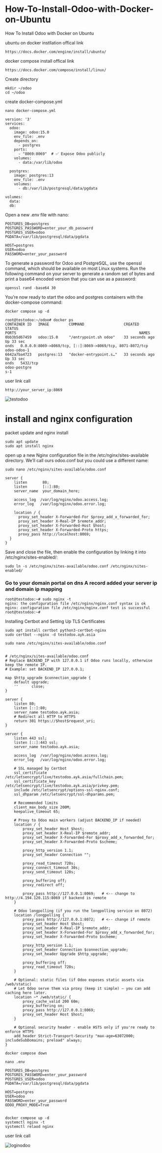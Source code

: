 # How-To-Install-Odoo-with-Docker-on-Ubuntu
How To Install Odoo with Docker on Ubuntu

ubuntu on docker instllation offical link 
```
https://docs.docker.com/engine/install/ubuntu/
```
docker compose install offical link
```
https://docs.docker.com/compose/install/linux/
```
Create directory
```
mkdir ~/odoo
cd ~/odoo
```
create docker-compose.yml 
```
nano docker-compose.yml
```
```
version: '3'
services:
  odoo:
    image: odoo:15.0
    env_file: .env
    depends_on:
      - postgres
    ports:
      - "8069:8069"  # ✅ Expose Odoo publicly
    volumes:
      - data:/var/lib/odoo

  postgres:
    image: postgres:13
    env_file: .env
    volumes:
      - db:/var/lib/postgresql/data/pgdata

volumes:
  data:
  db:
```
Open a new .env file with nano:
```
POSTGRES_DB=postgres
POSTGRES_PASSWORD=enter_your_db_password
POSTGRES_USER=odoo
PGDATA=/var/lib/postgresql/data/pgdata

HOST=postgres
USER=odoo
PASSWORD=enter_your_password

```
To generate a password for Odoo and PostgreSQL, use the openssl command, which should be available on most Linux systems. Run the following command on your server to generate a random set of bytes and print a base64 encoded version that you can use as a password:
```
openssl rand -base64 30
```
You’re now ready to start the odoo and postgres containers with the docker-compose command:
```
docker compose up -d
```
```
root@testodoo:~/odoo# docker ps
CONTAINER ID   IMAGE         COMMAND                  CREATED          STATUS                                                                                                                       PORTS                                                        NAMES
0bb3b5d67459   odoo:15.0     "/entrypoint.sh odoo"    33 seconds ago   Up 33 sec                                                                                                             onds   0.0.0.0:8069->8069/tcp, [::]:8069->8069/tcp, 8071-8072/tcp   odoo-odoo-1
6642a7ba4723   postgres:13   "docker-entrypoint.s…"   33 seconds ago   Up 33 sec                                                                                                             onds   5432/tcp                                                     odoo-postgre                                                                                                             s-1
```
user link call 
```
http://your_server_ip:8069
```
![testodoo](testodoo.PNG)

# install and nginx configuration
packet update and nginx install 
```
sudo apt update
sudo apt install nginx
```
open up a new Nginx configuration file in the /etc/nginx/sites-available directory. We’ll call ours odoo.conf but you could use a different name:
```
sudo nano /etc/nginx/sites-available/odoo.conf
```
```
server {
    listen       80;
    listen       [::]:80;
    server_name  your_domain_here;

    access_log  /var/log/nginx/odoo.access.log;
    error_log   /var/log/nginx/odoo.error.log;

    location / {
      proxy_set_header X-Forwarded-For $proxy_add_x_forwarded_for;
      proxy_set_header X-Real-IP $remote_addr;
      proxy_set_header X-Forwarded-Host $host;
      proxy_set_header X-Forwarded-Proto https;
      proxy_pass http://localhost:8069;
  }
}
```

Save and close the file, then enable the configuration by linking it into /etc/nginx/sites-enabled/:
```
sudo ln -s /etc/nginx/sites-available/odoo.conf /etc/nginx/sites-enabled/
```
### Go to your domain portal on dns A record added your server ip and domain ip mapping

```
root@testodoo:~# sudo nginx -t
nginx: the configuration file /etc/nginx/nginx.conf syntax is ok
nginx: configuration file /etc/nginx/nginx.conf test is successful
root@testodoo:~#

```
Installing Certbot and Setting Up TLS Certificates
```
sudo apt install certbot python3-certbot-nginx
sudo certbot --nginx -d testodoo.ayk.asia

sudo nano /etc/nginx/sites-available/odoo.conf


# /etc/nginx/sites-available/odoo.conf
# Replace BACKEND_IP with 127.0.0.1 if Odoo runs locally, otherwise keep the remote IP.
# Example: set BACKEND_IP 127.0.0.1;

map $http_upgrade $connection_upgrade {
    default upgrade;
    ''      close;
}

server {
    listen 80;
    listen [::]:80;
    server_name testodoo.ayk.asia;
    # Redirect all HTTP to HTTPS
    return 301 https://$host$request_uri;
}

server {
    listen 443 ssl;
    listen [::]:443 ssl;
    server_name testodoo.ayk.asia;

    access_log  /var/log/nginx/odoo.access.log;
    error_log   /var/log/nginx/odoo.error.log;

    # SSL managed by Certbot
    ssl_certificate /etc/letsencrypt/live/testodoo.ayk.asia/fullchain.pem;
    ssl_certificate_key /etc/letsencrypt/live/testodoo.ayk.asia/privkey.pem;
    include /etc/letsencrypt/options-ssl-nginx.conf;
    ssl_dhparam /etc/letsencrypt/ssl-dhparams.pem;

    # Recommended limits
    client_max_body_size 200M;
    keepalive_timeout 65;

    # Proxy to Odoo main workers (adjust BACKEND_IP if needed)
    location / {
        proxy_set_header Host $host;
        proxy_set_header X-Real-IP $remote_addr;
        proxy_set_header X-Forwarded-For $proxy_add_x_forwarded_for;
        proxy_set_header X-Forwarded-Proto $scheme;

        proxy_http_version 1.1;
        proxy_set_header Connection "";

        proxy_read_timeout 720s;
        proxy_connect_timeout 30s;
        proxy_send_timeout 120s;

        proxy_buffering off;
        proxy_redirect off;

        proxy_pass http://127.0.0.1:8069;   # <-- change to http://4.194.120.115:8069 if backend is remote
    }

    # Odoo longpolling (if you run the longpolling service on 8072)
    location /longpolling {
        proxy_pass http://127.0.0.1:8072;   # <-- change if remote
        proxy_set_header Host $host;
        proxy_set_header X-Real-IP $remote_addr;
        proxy_set_header X-Forwarded-For $proxy_add_x_forwarded_for;
        proxy_set_header X-Forwarded-Proto $scheme;

        proxy_http_version 1.1;
        proxy_set_header Connection $connection_upgrade;
        proxy_set_header Upgrade $http_upgrade;

        proxy_buffering off;
        proxy_read_timeout 720s;
    }

    # Optional: static files (if Odoo exposes static assets via /web/static)
    # Let Odoo serve them via proxy (keep it simple) — you can add caching here later.
    location ~* /web/static/ {
        proxy_cache_valid 200 60m;
        proxy_buffering on;
        proxy_pass http://127.0.0.1:8069;
        proxy_set_header Host $host;
    }

    # Optional security header - enable HSTS only if you're ready to enforce HTTPS
    add_header Strict-Transport-Security "max-age=63072000; includeSubDomains; preload" always;
}

```

```
docker compose down
```

```
nano .env
```

```
POSTGRES_DB=postgres
POSTGRES_PASSWORD=enter_your_password
POSTGRES_USER=odoo
PGDATA=/var/lib/postgresql/data/pgdata

HOST=postgres
USER=odoo
PASSWORD=enter_your_password
ODOO_PROXY_MODE=True


```
```
docker compose up -d
systemctl nginx -t 
systemctl relaod nginx
```
user link call

![loginodoo](loginodoo.PNG)







